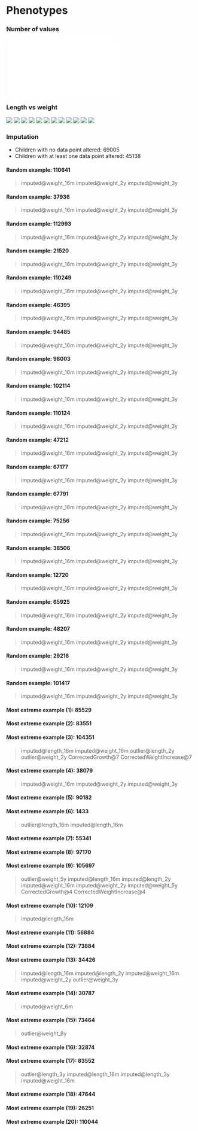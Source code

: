 # Phenotypes
### Number of values
![](plots/n.pgn)
### Length vs weight
![](plots/length_weight_1.png)
![](plots/length_weight_2.png)
![](plots/length_weight_3.png)
![](plots/length_weight_4.png)
![](plots/length_weight_5.png)
![](plots/length_weight_6.png)
![](plots/length_weight_7.png)
![](plots/length_weight_8.png)
![](plots/length_weight_9.png)
![](plots/length_weight_10.png)
![](plots/length_weight_11.png)
![](plots/length_weight_12.png)
### Imputation
- Children with no data point altered: 69005
- Children with at least one data point altered: 45138
#### Random example: 110641
> imputed@weight_16m imputed@weight_2y imputed@weight_3y
#### Random example: 37936
> imputed@weight_16m imputed@weight_2y imputed@weight_3y
#### Random example: 112993
> imputed@weight_16m imputed@weight_2y imputed@weight_3y
#### Random example: 21520
> imputed@weight_16m imputed@weight_2y imputed@weight_3y
#### Random example: 110249
> imputed@weight_16m imputed@weight_2y imputed@weight_3y
#### Random example: 46395
> imputed@weight_16m imputed@weight_2y imputed@weight_3y
#### Random example: 94485
> imputed@weight_16m imputed@weight_2y imputed@weight_3y
#### Random example: 98003
> imputed@weight_16m imputed@weight_2y imputed@weight_3y
#### Random example: 102114
> imputed@weight_16m imputed@weight_2y imputed@weight_3y
#### Random example: 110124
> imputed@weight_16m imputed@weight_2y imputed@weight_3y
#### Random example: 47212
> imputed@weight_16m imputed@weight_2y imputed@weight_3y
#### Random example: 67177
> imputed@weight_16m imputed@weight_2y imputed@weight_3y
#### Random example: 67791
> imputed@weight_16m imputed@weight_2y imputed@weight_3y
#### Random example: 75256
> imputed@weight_16m imputed@weight_2y imputed@weight_3y
#### Random example: 38506
> imputed@weight_16m imputed@weight_2y imputed@weight_3y
#### Random example: 12720
> imputed@weight_16m imputed@weight_2y imputed@weight_3y
#### Random example: 65925
> imputed@weight_16m imputed@weight_2y imputed@weight_3y
#### Random example: 48207
> imputed@weight_16m imputed@weight_2y imputed@weight_3y
#### Random example: 29216
> imputed@weight_16m imputed@weight_2y imputed@weight_3y
#### Random example: 101417
> imputed@weight_16m imputed@weight_2y imputed@weight_3y
#### Most extreme example (1): 85529
> 
#### Most extreme example (2): 83551
> 
#### Most extreme example (3): 104351
> imputed@length_16m imputed@weight_16m outlier@length_2y outlier@weight_2y CorrectedGrowth@7 CorrectedWeightIncrease@7
#### Most extreme example (4): 38079
> imputed@weight_16m imputed@weight_2y imputed@weight_3y
#### Most extreme example (5): 90182
> 
#### Most extreme example (6): 1433
> outlier@length_16m imputed@length_16m
#### Most extreme example (7): 55341
> 
#### Most extreme example (8): 97170
> 
#### Most extreme example (9): 105697
> outlier@weight_5y imputed@length_16m imputed@length_2y imputed@weight_16m imputed@weight_2y imputed@weight_5y CorrectedGrowth@4 CorrectedWeightIncrease@4
#### Most extreme example (10): 12109
> imputed@length_16m
#### Most extreme example (11): 56884
> 
#### Most extreme example (12): 73884
> 
#### Most extreme example (13): 34426
> imputed@length_16m imputed@length_2y imputed@weight_16m imputed@weight_2y outlier@weight_3y
#### Most extreme example (14): 30787
> imputed@weight_6m
#### Most extreme example (15): 73464
> outlier@weight_8y
#### Most extreme example (16): 32874
> 
#### Most extreme example (17): 83552
> outlier@length_3y imputed@length_16m imputed@length_3y imputed@weight_16m
#### Most extreme example (18): 47644
> 
#### Most extreme example (19): 26251
> 
#### Most extreme example (20): 110044
> 
